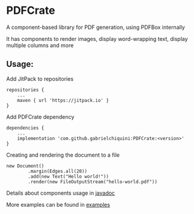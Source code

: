 # PDFCrate

A component-based library for PDF generation, using PDFBox internally

It has components to render images, display word-wrapping text, display multiple columns and more

## Usage:

Add JitPack to repositories

````
repositories {
    ...
    maven { url 'https://jitpack.io' }
}
````

Add PDFCrate dependency

````
dependencies {
    ...
    implementation 'com.github.gabrielchiquini:PDFCrate:<version>'
}
````

Creating and rendering the document to a file

```
new Document()
        .margin(Edges.all(20))
        .add(new Text("Hello world!"))
        .render(new FileOutputStream("hello-world.pdf"))
```

Details about components usage in [javadoc](https://javadoc.jitpack.io/com/github/gabrielchiquini/PDFCrate/0.2.1/javadoc)

More examples can be found in [examples](https://github.com/gabrielchiquini/PDFCrate/tree/main/examples)
